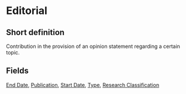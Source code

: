 # Editorial
## Short definition
Contribution in the provision of an opinion statement regarding a certain topic.
## Fields
[End Date](../Object-Fields/Editorial/End%20Date.md),
[Publication](../Object-Fields/Editorial/Publication.md),
[Start Date](../Object-Fields/Editorial/Start%20Date.md),
[Type](../Object-Fields/Editorial/Type.md),
[Research Classification](../Object-Fields/Editorial/Research%20Classification.md)
